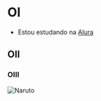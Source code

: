 # OI
- Estou estudando na [Alura](https://www.alura.com.br)

## OII

### OIII


![Naruto](https://i.pinimg.com/originals/42/b8/21/42b8212c9b9f4122b2c83f4914332f51.gif)
